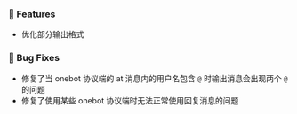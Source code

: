### 🚀 Features
- 优化部分输出格式

### 🐞 Bug Fixes
- 修复了当 onebot 协议端的 at 消息内的用户名包含 `@` 时输出消息会出现两个 `@` 的问题
- 修复了使用某些 onebot 协议端时无法正常使用回复消息的问题
